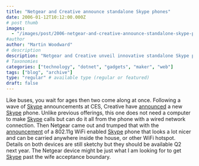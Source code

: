```yaml
---
title: "Netgear and Creative announce standalone Skype phones"
date: 2006-01-12T10:12:00.000Z
# post thumb
images:
  - "/images/post/2006-netgear-and-creative-announce-standalone-skype-phones.jpg"
#author
author: "Martin Woodward"
# description
description: "Netgear and Creative unveil innovative standalone Skype phones, enabling calls without a computer and offering convenient WiFi connectivity."
# Taxonomies
categories: ["technology", "dotnet", "gadgets", "maker", "web"]
tags: ["blog", "archive"]
type: "regular" # available type (regular or featured)
draft: false
---
```


[](http://tools.netgear.com/skype/)Like buses, you wait for ages then two come along at once. Following a wave of [Skype](http://www.kqzyfj.com/click-1724271-10386647) announcements at CES, Creative have [announced](http://www.creative.com/press/releases/welcome.asp?pid=12292) a new [Skype](http://www.kqzyfj.com/click-1724271-10386647) phone. Unlike previous offerings, this one does not need a computer to make [Skype](http://www.kqzyfj.com/click-1724271-10386647) calls but can do it all from the phone with a wired network connection. Then Netgear came out and trumped that with the [announcement](http://tools.netgear.com/skype/) of a 802.11g WiFi enabled [Skype](http://www.kqzyfj.com/click-1724271-10386647) phone that looks a lot nicer and can be carried anywhere inside the house, or other WiFi hotspot. Details on both devices are still sketchy but they should be available Q2 next year. The Netgear device might be just what I am looking for to get [Skype](http://www.kqzyfj.com/click-1724271-10386647) past the wife acceptance boundary.
